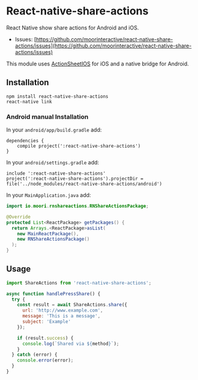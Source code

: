 # React-native-share-actions

React Native show share actions for Android and iOS.

* Issues: [https://github.com/moorinteractive/react-native-share-actions/issues](https://github.com/moorinteractive/react-native-share-actions/issues)

This module uses [ActionSheetIOS](https://facebook.github.io/react-native/docs/actionsheetios.html) for iOS and a native bridge for Android.

## Installation

```
npm install react-native-share-actions
react-native link
```

### Android manual Installation

In your `android/app/build.gradle` add:

```
dependencies {
    compile project(':react-native-share-actions')
}
```

In your `android/settings.gradle` add:

```
include ':react-native-share-actions'
project(':react-native-share-actions').projectDir = file('../node_modules/react-native-share-actions/android')
```

In your `MainApplication.java` add:

```java
import io.moori.rnshareactions.RNShareActionsPackage;

@Override
protected List<ReactPackage> getPackages() {
  return Arrays.<ReactPackage>asList(
    new MainReactPackage(),
    new RNShareActionsPackage()
  );
}
```
## Usage

```javascript
import ShareActions from 'react-native-share-actions';

async function handlePressShare() {
  try {
    const result = await ShareActions.share({
      url: 'http://www.example.com',
      message: 'This is a message',
      subject: 'Example'
    });

    if (result.success) {
      console.log(`Shared via ${method}`);
    }
  } catch (error) {
    console.error(error);
  }
}
```

